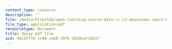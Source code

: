 ```yaml
---
content_type: resource
description: ''
file: /media/https%3A/open-learning-course-data-rc.s3.amazonaws.com/2-003sc-engineering-dynamics-fall-2011/94cdff761c98ceb839fb2829eafc83a7_9_d8CQrCYUw.pdf
file_type: application/pdf
resourcetype: Document
title: 3play pdf file
uid: 94cdff76-1c98-ceb8-39fb-2829eafc83a7
---
```

